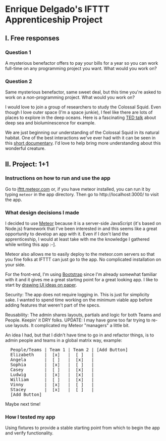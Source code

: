Enrique Delgado's IFTTT Apprenticeship Project
==============================================

## I. Free responses

### Question 1

A mysterious benefactor offers to pay your bills for a year so you can work full-time on any programming project you want. What would you work on?

### Question 2

Same mysterious benefactor, same sweet deal, but this time you're asked to work on a _non_-programming project. What would you work on?

I would love to join a group of researchers to study the Colossal Squid. Even though I love outer space (I'm a space junkie), I feel like there are lots of places to explore in the deep oceans. Here is a fascinating [TED talk](http://www.youtube.com/watch?feature=player_embedded&v=IThAD5yKrgE) about deep sea and bioluminescence for example.

We are just beginning our understanding of the Colossal Squid in its natural habitat. One of the best interactions we've ever had with it can be seen in this [short documentary](http://dsc.discovery.com/tv-shows/curiosity/videos/discovering-the-giant-squid.htm). I'd love to help bring more understanding about this wonderful creature.

## II. Project: 1+1

### Instructions on how to run and use the app

Go to [ifttt.meteor.com](http://ifttt.meteor.com) or, if you have meteor installed, you can run it by typing `meteor` in the app directory. Then go to http://localhost:3000/ to visit the app.

### What design decisions I made

I decided to use [Meteor](http://www.meteor.com/) because it is a server-side JavaScript (it's based on Node.js) framework that I've been interested in and this seems like a great opportunity to develop an app with it. Even if I don't land the apprenticeship, I would at least take with me the knowledge I gathered while writing this app :-].

Meteor also allows me to easily deploy to the meteor.com servers so that you fine folks at IFTTT can just go to the app. No complicated installation on your side.

For the front-end, I'm using [Bootstrap](http://twitter.github.io/bootstrap/) since I'm already somewhat familiar with it and it gives me a great starting point for a great looking app. I like to start by [drawing UI ideas on paper](http://campl.us/cmguAJlqokm).

Security: The app does not require logging in. This is just for simplicity sake. I wanted to spend time working on the minimum viable app before adding features that weren't part of the specs.

Reusability: The admin shares layouts, partials and logic for both Teams and People. Keepin' it DRY folks. UPDATE: I may have gone too far trying to re-use layouts. It complicated my Meteor "managers" a little bit.

An idea I had, but that I didn't have time to go in and refactor things, is to admin people and teams in a global matrix way, example:
<pre>
  People/Teams | Team 1 | Team 2 | [Add Button]
  Elizabeth    |  [x]   |  [ ]   | 
  Angela       |  [ ]   |  [x]   | 
  Sophia       |  [x]   |  [ ]   | 
  Casey        |  [ ]   |  [x]   | 
  Ludwig       |  [x]   |  [x]   | 
  William      |  [ ]   |  [x]   | 
  Vinny        |  [x]   |  [ ]   | 
  Stacey       |  [x]   |  [ ]   | 
  [Add Button]
</pre>
Maybe next time!

### How I tested my app

Using fixtures to provide a stable starting point from which to begin the app and verify functionality.